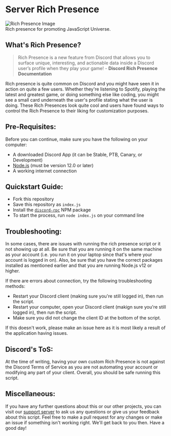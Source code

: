 # Server Rich Presence

![Rich Presence Image](https://cdn.discordapp.com/attachments/828750159072460801/850402494798233600/DzF253sBXcdvAAAAAElFTkSuQmCC.png?width=128&height=128)\
Rich presence for promoting JavaScript Universe.

## What's Rich Presence?
> Rich Presence is a new feature from Discord that allows you to surface unique, interesting, and actionable data inside a Discord user’s profile when they play your game! - **Discord Rich Presence Documentation**

Rich presence is quite common on Discord and you might have seen it in action on quite a few users.  Whether they're listening to Spotify, playing the latest and greatest game, or doing something else like coding, you might see a small card underneath the user's profile stating what the user is doing.  These Rich Presences look quite cool and users have found ways to control the Rich Presence to their liking for customization purposes.
## Pre-Requisites:
Before you can continue, make sure you have the following on your computer:
* A downloaded Discord App (it can be Stable, PTB, Canary, or Development)
* [Node.js](https://nodejs.org) (must be version 12.0 or later)
* A working internet connection
## Quickstart Guide:
- Fork this repository
- Save this repository as `index.js`
- Install the [`discord-rpc`](https://www.npmjs.com/package/discord-rpc) NPM package
- To start the process, run `node index.js` on your command line

## Troubleshooting:
In some cases, there are issues with running the rich presence script or it not showing up at all.  Be sure that you are running it on the same machine as your account (i.e. you run it on your laptop since that's where your account is logged in on).  Also, be sure that you have the correct packages installed as mentioned earlier and that you are running Node.js v12 or higher.

If there are errors about connection, try the following troubleshooting methods:
* Restart your Discord client (making sure you're still logged in), then run the script.
* Restart your computer, open your Discord client (makign sure you're still logged in), then run the script.
* Make sure you did not change the client ID at the bottom of the script.

If this doesn't work, please make an issue here as it is most likely a result of the application having issues.

## Discord's ToS:
At the time of writing, having your own custom Rich Presence is not against the Discord Terms of Service as you are not automating your account or modifying any part of your client.  Overall, you should be safe running this script.

## Miscellaneous:
If you have any further questions about this or our other projects, you can visit our [support server](https://discord.gg/KBfTgpx) to ask us any questions or give us your feedback about this script.  Feel free to make a pull request for any changes or make an issue if something isn't working right. We'll get back to you then.  Have a good day!
